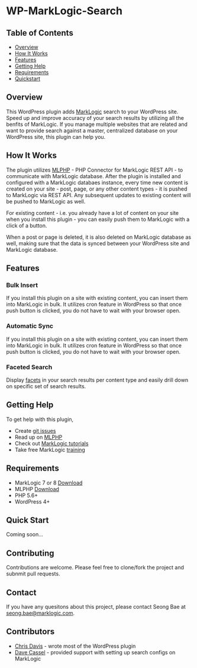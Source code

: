 # WP-MarkLogic-Search

## Table of Contents
 - [Overview](#overview)
 - [How It Works](#how-it-works)
 - [Features](#features)
 - [Getting Help](#getting-help)
 - [Requirements](#requirements)
 - [Quickstart](#quickstart)

## Overview
This WordPress plugin adds [MarkLogic](http://www.marklogic.com/what-is-marklogic/) search to your WordPress site.  Speed up and improve accuracy of your search results by utilizing all the benfits of MarkLogic. If you manage multiple websites that are related and want to provide search against a master, centralized database on your WordPress site, this plugin can help you.

## How It Works
The plugin utilizes [MLPHP](https://github.com/marklogic/mlphp) - PHP Connector for MarkLogic REST API - to communicate with MarkLogic database.  After the plugin is installed and configured with a MarkLogic databaes instance, every time new content is created on your site - post, page, or any other content types - it is pushed to MarkLogic via REST API.  Any subsequent updates to existing content will be pushed to MarkLogic as well.

For existing content - i.e. you already have a lot of content on your site when you install this plugin - you can easily push them to MarkLogic with a click of a button.  

When a post or page is deleted, it is also deleted on MarkLogic database as well, making sure that the data is synced between your WordPress site and MarkLogic database.

## Features

### Bulk Insert
If you install this plugin on a site with existing content, you can insert them into MarkLogic in bulk.  It utilizes cron feature in WordPress so that once push button is clicked, you do not have to wait with your browser open.

### Automatic Sync
If you install this plugin on a site with existing content, you can insert them into MarkLogic in bulk.  It utilizes cron feature in WordPress so that once push button is clicked, you do not have to wait with your browser open.

### Faceted Search
Display [facets](https://developer.marklogic.com/blog/faceted-search) in your search results per content type and easily drill down on specific set of search results.


## Getting Help
To get help with this plugin,

* Create [git issues](https://github.com/seongbae/WP-MarkLogic-Search/issues)
* Read up on [MLPHP](https://github.com/marklogic/mlphp)
* Check out [MarkLogic tutorials](https://developer.marklogic.com/learn)
* Take free MarkLogic [training](http://www.marklogic.com/training/)


## Requirements
* MarkLogic 7 or 8  [Download](https://developer.marklogic.com/products)
* MLPHP [Download](https://github.com/marklogic/mlphp)
* PHP 5.6+
* WordPress 4+

## Quick Start
Coming soon...

## Contributing
Contributions are welcome.  Please feel free to clone/fork the project and subnmit pull requests.

## Contact
If you have any quesitons about this project, please contact Seong Bae at seong.bae@marklogic.com.

## Contributors
* [Chris Davis](https://github.com/chrisguitarguy) - wrote most of the WordPress plugin
* [Dave Cassel](https://github.com/dmcassel) - provided support with setting up search configs on MarkLogic


